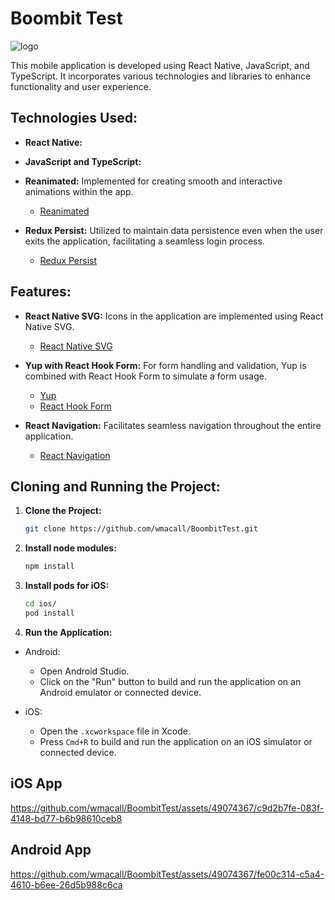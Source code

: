 # Boombit Test
![logo](https://github.com/wmacall/BoombitTest/assets/49074367/82b0ec52-63e3-4f5f-8183-ed9be01bc075)

This mobile application is developed using React Native, JavaScript, and TypeScript. It incorporates various technologies and libraries to enhance functionality and user experience.

## Technologies Used:

- **React Native:**

- **JavaScript and TypeScript:**

- **Reanimated:** Implemented for creating smooth and interactive animations within the app.
  - [Reanimated](https://www.npmjs.com/package/react-native-reanimated)

- **Redux Persist:** Utilized to maintain data persistence even when the user exits the application, facilitating a seamless login process.
  - [Redux Persist](https://www.npmjs.com/package/redux-persist)

## Features:

- **React Native SVG:** Icons in the application are implemented using React Native SVG.
  - [React Native SVG](https://www.npmjs.com/package/react-native-svg)

- **Yup with React Hook Form:** For form handling and validation, Yup is combined with React Hook Form to simulate a form usage.
  - [Yup](https://www.npmjs.com/package/yup)
  - [React Hook Form](https://www.npmjs.com/package/react-hook-form)

- **React Navigation:** Facilitates seamless navigation throughout the entire application.
  - [React Navigation](https://www.npmjs.com/package/@react-navigation/native)

## Cloning and Running the Project:

1. **Clone the Project:**

   ```bash
   git clone https://github.com/wmacall/BoombitTest.git
2. **Install node modules:**

   ```bash
   npm install
2. **Install pods for iOS:**

   ```bash
   cd ios/
   pod install
3. **Run the Application:**

-   Android:

    -   Open Android Studio.
    -   Click on the "Run" button to build and run the application on an Android emulator or connected device.
-   iOS:

    -   Open the `.xcworkspace` file in Xcode.
    -   Press `Cmd+R` to build and run the application on an iOS simulator or connected device.

## iOS App

https://github.com/wmacall/BoombitTest/assets/49074367/c9d2b7fe-083f-4148-bd77-b6b98610ceb8


## Android App

https://github.com/wmacall/BoombitTest/assets/49074367/fe00c314-c5a4-4610-b6ee-26d5b988c6ca

